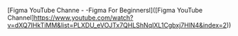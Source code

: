 [Figma YouTube Channe - -Figma For Beginnersl]([Figma YouTube Channel]https://www.youtube.com/watch?v=dXQ7IHkTiMM&list=PLXDU_eVOJTx7QHLShNqIXL1Cgbxj7HlN4&index=2))